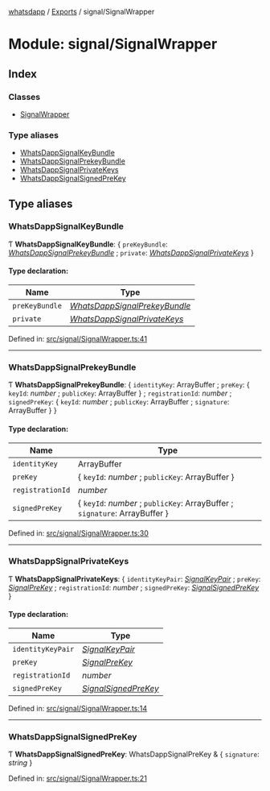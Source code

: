 [whatsdapp](../README.md) / [Exports](../modules.md) / signal/SignalWrapper

# Module: signal/SignalWrapper

## Index

### Classes

* [SignalWrapper](../classes/signal_signalwrapper.signalwrapper.md)

### Type aliases

* [WhatsDappSignalKeyBundle](signal_signalwrapper.md#whatsdappsignalkeybundle)
* [WhatsDappSignalPrekeyBundle](signal_signalwrapper.md#whatsdappsignalprekeybundle)
* [WhatsDappSignalPrivateKeys](signal_signalwrapper.md#whatsdappsignalprivatekeys)
* [WhatsDappSignalSignedPreKey](signal_signalwrapper.md#whatsdappsignalsignedprekey)

## Type aliases

### WhatsDappSignalKeyBundle

Ƭ **WhatsDappSignalKeyBundle**: { `preKeyBundle`: [*WhatsDappSignalPrekeyBundle*](signal_signalwrapper.md#whatsdappsignalprekeybundle) ; `private`: [*WhatsDappSignalPrivateKeys*](signal_signalwrapper.md#whatsdappsignalprivatekeys)  }

#### Type declaration:

Name | Type |
------ | ------ |
`preKeyBundle` | [*WhatsDappSignalPrekeyBundle*](signal_signalwrapper.md#whatsdappsignalprekeybundle) |
`private` | [*WhatsDappSignalPrivateKeys*](signal_signalwrapper.md#whatsdappsignalprivatekeys) |

Defined in: [src/signal/SignalWrapper.ts:41](https://github.com/realKidDouglas/whatsdapp-lib/blob/73a2f4d/src/signal/SignalWrapper.ts#L41)

___

### WhatsDappSignalPrekeyBundle

Ƭ **WhatsDappSignalPrekeyBundle**: { `identityKey`: ArrayBuffer ; `preKey`: { `keyId`: *number* ; `publicKey`: ArrayBuffer  } ; `registrationId`: *number* ; `signedPreKey`: { `keyId`: *number* ; `publicKey`: ArrayBuffer ; `signature`: ArrayBuffer  }  }

#### Type declaration:

Name | Type |
------ | ------ |
`identityKey` | ArrayBuffer |
`preKey` | { `keyId`: *number* ; `publicKey`: ArrayBuffer  } |
`registrationId` | *number* |
`signedPreKey` | { `keyId`: *number* ; `publicKey`: ArrayBuffer ; `signature`: ArrayBuffer  } |

Defined in: [src/signal/SignalWrapper.ts:30](https://github.com/realKidDouglas/whatsdapp-lib/blob/73a2f4d/src/signal/SignalWrapper.ts#L30)

___

### WhatsDappSignalPrivateKeys

Ƭ **WhatsDappSignalPrivateKeys**: { `identityKeyPair`: [*SignalKeyPair*](types_libsignal.md#signalkeypair) ; `preKey`: [*SignalPreKey*](types_libsignal.md#signalprekey) ; `registrationId`: *number* ; `signedPreKey`: [*SignalSignedPreKey*](types_libsignal.md#signalsignedprekey)  }

#### Type declaration:

Name | Type |
------ | ------ |
`identityKeyPair` | [*SignalKeyPair*](types_libsignal.md#signalkeypair) |
`preKey` | [*SignalPreKey*](types_libsignal.md#signalprekey) |
`registrationId` | *number* |
`signedPreKey` | [*SignalSignedPreKey*](types_libsignal.md#signalsignedprekey) |

Defined in: [src/signal/SignalWrapper.ts:14](https://github.com/realKidDouglas/whatsdapp-lib/blob/73a2f4d/src/signal/SignalWrapper.ts#L14)

___

### WhatsDappSignalSignedPreKey

Ƭ **WhatsDappSignalSignedPreKey**: WhatsDappSignalPreKey & { `signature`: *string*  }

Defined in: [src/signal/SignalWrapper.ts:21](https://github.com/realKidDouglas/whatsdapp-lib/blob/73a2f4d/src/signal/SignalWrapper.ts#L21)
